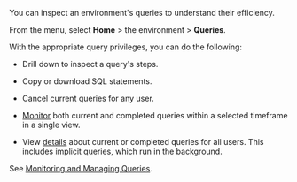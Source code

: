 You can inspect an environment's queries to understand their efficiency.

From the menu, select **Home** > the environment > **Queries**.

With the appropriate query privileges, you can do the following:

-   Drill down to inspect a query's steps.


-   Copy or download SQL statements.


-   Cancel current queries for any user.


-   [Monitor](poc1712163264099.md) both current and completed queries within a selected timeframe in a single view.


-   View [details](zvd1688067459510.md) about current or completed queries for all users. This includes implicit queries, which run in the background.


See [Monitoring and Managing Queries](https://docs.teradata.com/access/sources/dita/topic?dita:topicPath=jno1704723425644.dita&utm_source=console&utm_medium=iph).

